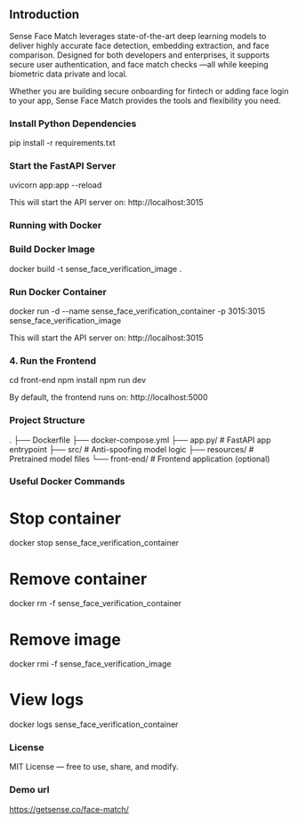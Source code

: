 
## Introduction
Sense Face Match leverages state-of-the-art deep learning models to deliver highly accurate face detection, embedding extraction, and face comparison. Designed for both developers and enterprises, it supports secure user authentication, and face match checks —all while keeping biometric data private and local.

Whether you are building secure onboarding for fintech or adding face login to your app, Sense Face Match provides the tools and flexibility you need.

### Install Python Dependencies
pip install -r requirements.txt

### Start the FastAPI Server
uvicorn app:app --reload

This will start the API server on:
http://localhost:3015


### Running with Docker
### Build Docker Image
docker build -t sense_face_verification_image .

### Run Docker Container
docker run -d --name sense_face_verification_container -p 3015:3015 sense_face_verification_image

This will start the API server on:
http://localhost:3015


### 4. Run the Frontend

cd front-end
npm install
npm run dev

By default, the frontend runs on:
http://localhost:5000


### Project Structure
.
├── Dockerfile
├── docker-compose.yml
├── app.py/              # FastAPI app entrypoint
├── src/                 # Anti-spoofing model logic
├── resources/           # Pretrained model files
└── front-end/           # Frontend application (optional)


### Useful Docker Commands

# Stop container
docker stop sense_face_verification_container

# Remove container
docker rm -f sense_face_verification_container

# Remove image
docker rmi -f sense_face_verification_image

# View logs
docker logs sense_face_verification_container


### License
MIT License — free to use, share, and modify.

### Demo url
https://getsense.co/face-match/

